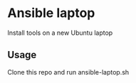 # Ansible laptop

Install tools on a new Ubuntu laptop

## Usage

Clone this repo and run ansible-laptop.sh
